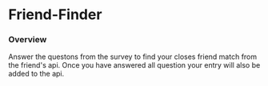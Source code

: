 # Friend-Finder

### Overview

Answer the questons from the survey to find your closes friend match from the friend's api. Once you have answered all question your entry will also be added to the api.
